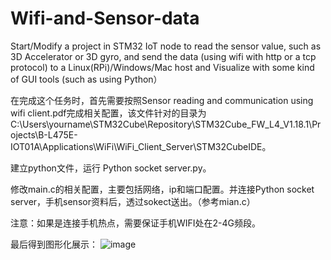 # Wifi-and-Sensor-data
Start/Modify a project in STM32 IoT node to read the sensor value, such as 3D Accelerator or 3D gyro, and send the data (using wifi with http or a tcp protocol) to a Linux(RPi)/Windows/Mac host and Visualize with some kind of GUI tools (such as using Python）

在完成这个任务时，首先需要按照Sensor reading and communication using wifi client.pdf完成相关配置，该文件针对的目录为C:\Users\yourname\STM32Cube\Repository\STM32Cube_FW_L4_V1.18.1\Projects\B-L475E-IOT01A\Applications\WiFi\WiFi_Client_Server\STM32CubeIDE。

建立python文件，运行 Python socket server.py。

修改main.c的相关配置，主要包括网络，ip和端口配置。并连接Python socket server，手机sensor资料后，透过sokect送出。（参考mian.c）

注意：如果是连接手机热点，需要保证手机WIFI处在2-4G频段。

最后得到图形化展示：
![image](https://github.com/user-attachments/assets/500a5cbc-624d-4b95-9837-d3b1771b72e6)

